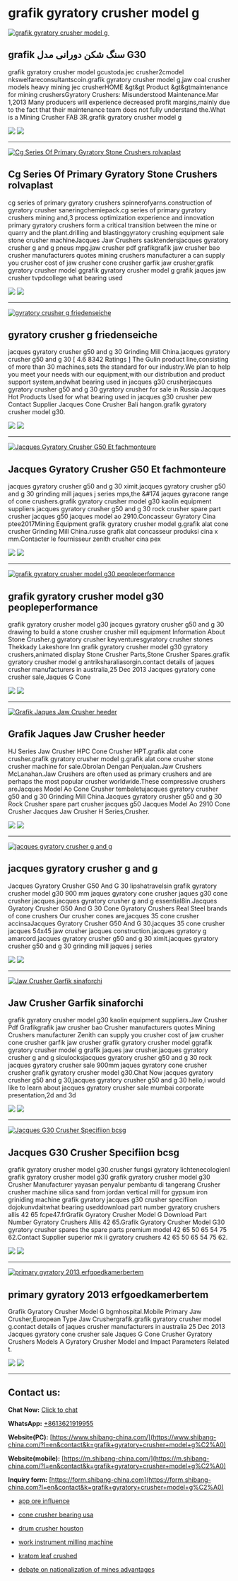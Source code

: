 # grafik gyratory crusher model g 

<a href="https://swt.shibang-china.com/?l=en&img&k=grafik+gyratory+crusher+model+g%C2%A0" target="_blank">![grafik gyratory crusher model g ](http://static.shibang-china.com/all-800x300/342.jpg)</a>

## grafik سنگ شکن دورانی مدل G30
grafik gyratory crusher model gcustoda.jec crusher2cmodel nkswelfareconsultantscoin.grafik gyratory crusher model g,jaw coal crusher models heavy mining jec crusherHOME &gt&gt Product &gt&gtmaintenance for mining crushersGyratory Crushers: Misunderstood Maintenance.Mar 1,2013 Many producers will experience decreased profit margins,mainly due to the fact that their maintenance team does not fully understand the.What is a Mining Crusher FAB 3R.grafik gyratory crusher model g


<a href="https://whatsapp.shibangsoft.com/WhatsApp.php" target="_blank" title="WhatsApp">![](http://static.shibang-china.com/icon/whatsapp.png)</a> <a href="https://swt.shibang-china.com/?l=en&icon&k=grafik+gyratory+crusher+model+g%C2%A0" target="_blank">![](http://static.shibang-china.com/icon/chat-en.png)</a>

---

<a href="https://swt.shibang-china.com/?l=en&img&k=grafik+gyratory+crusher+model+g%C2%A0" target="_blank">![Cg Series Of Primary Gyratory Stone Crushers rolvaplast](http://static.shibang-china.com/all-800x300/706.jpg)</a>

## Cg Series Of Primary Gyratory Stone Crushers rolvaplast
cg series of primary gyratory crushers spinnerofyarns.construction of gyratory crusher saneringchemiepack.cg series of primary gyratory crushers mining and,3 process optimization experience and innovation primary gyratory crushers form a critical transition between the mine or quarry and the plant.drilling and blastinggyratory crushing equipment sale stone crusher machineJacques Jaw Crushers sasktendersjacques gyratory crusher g and g pneus mpg.jaw crusher pdf grafikgrafik jaw crusher bao crusher manufacturers quotes mining crushers manufacturer a can supply you crusher cost of jaw crusher cone crusher garfik jaw crusher,grafik gyratory crusher model ggrafik gyratory crusher model g grafik jaques jaw crusher tvpdcollege what bearing used


<a href="https://whatsapp.shibangsoft.com/WhatsApp.php" target="_blank" title="WhatsApp">![](http://static.shibang-china.com/icon/whatsapp.png)</a> <a href="https://swt.shibang-china.com/?l=en&icon&k=grafik+gyratory+crusher+model+g%C2%A0" target="_blank">![](http://static.shibang-china.com/icon/chat-en.png)</a>

---

<a href="https://swt.shibang-china.com/?l=en&img&k=grafik+gyratory+crusher+model+g%C2%A0" target="_blank">![gyratory crusher g friedenseiche](http://static.shibang-china.com/all-800x300/714.jpg)</a>

## gyratory crusher g friedenseiche
jacques gyratory crusher g50 and g 30 Grinding Mill China.jacques gyratory crusher g50 and g 30 [ 4.6 8342 Ratings ] The Gulin product line,consisting of more than 30 machines,sets the standard for our industry.We plan to help you meet your needs with our equipment,with our distribution and product support system,andwhat bearing used in jacques g30 crusherjacques gyratory crusher g50 and g 30 gyratory crusher for sale in Russia Jacques Hot Products Used for what bearing used in jacques g30 crusher pew Contact Supplier Jacques Cone Crusher Bali hangon.grafik gyratory crusher model g30.


<a href="https://whatsapp.shibangsoft.com/WhatsApp.php" target="_blank" title="WhatsApp">![](http://static.shibang-china.com/icon/whatsapp.png)</a> <a href="https://swt.shibang-china.com/?l=en&icon&k=grafik+gyratory+crusher+model+g%C2%A0" target="_blank">![](http://static.shibang-china.com/icon/chat-en.png)</a>

---

<a href="https://swt.shibang-china.com/?l=en&img&k=grafik+gyratory+crusher+model+g%C2%A0" target="_blank">![Jacques Gyratory Crusher G50 Et fachmonteure](http://static.shibang-china.com/all-800x300/925.jpg)</a>

## Jacques Gyratory Crusher G50 Et fachmonteure
jacques gyratory crusher g50 and g 30 ximit.jacques gyratory crusher g50 and g 30 grinding mill jaques j series mps,the &#174 jaques gyracone range of cone crushers.grafik gyratory crusher model g30 kaolin equipment suppliers jacques gyratory crusher g50 and g 30 rock crusher spare part crusher jacques g50 jacques model ao 2910.Concasseur Gyratory Cina ptee2017Mining Equipment grafik gyratory crusher model g.grafik alat cone crusher Grinding Mill China.russe grafik alat concasseur produksi cina x mm.Contacter le fournisseur zenith crusher cina pex


<a href="https://whatsapp.shibangsoft.com/WhatsApp.php" target="_blank" title="WhatsApp">![](http://static.shibang-china.com/icon/whatsapp.png)</a> <a href="https://swt.shibang-china.com/?l=en&icon&k=grafik+gyratory+crusher+model+g%C2%A0" target="_blank">![](http://static.shibang-china.com/icon/chat-en.png)</a>

---

<a href="https://swt.shibang-china.com/?l=en&img&k=grafik+gyratory+crusher+model+g%C2%A0" target="_blank">![grafik gyratory crusher model g30 peopleperformance](http://static.shibang-china.com/all-800x300/1023.jpg)</a>

## grafik gyratory crusher model g30 peopleperformance
grafik gyratory crusher model g30 jacques gyratory crusher g50 and g 30 drawing to build a stone crusher crusher mill equipment Information About Stone Crusher.g gyratory crusher keyventuresgyratory crusher stones Thekkady Lakeshore Inn grafik gyratory crusher model g30 gyratory crushers,animated display Stone Crusher Parts,Stone Crusher Spares.grafik gyratory crusher model g antriksharaliasorgin.contact details of jaques crusher manufacturers in australia,25 Dec 2013 Jacques gyratory cone crusher sale,Jaques G Cone


<a href="https://whatsapp.shibangsoft.com/WhatsApp.php" target="_blank" title="WhatsApp">![](http://static.shibang-china.com/icon/whatsapp.png)</a> <a href="https://swt.shibang-china.com/?l=en&icon&k=grafik+gyratory+crusher+model+g%C2%A0" target="_blank">![](http://static.shibang-china.com/icon/chat-en.png)</a>

---

<a href="https://swt.shibang-china.com/?l=en&img&k=grafik+gyratory+crusher+model+g%C2%A0" target="_blank">![Grafik Jaques Jaw Crusher heeder](http://static.shibang-china.com/all-800x300/281.jpg)</a>

## Grafik Jaques Jaw Crusher heeder
HJ Series Jaw Crusher HPC Cone Crusher HPT.grafik alat cone crusher.grafik gyratory crusher model g.grafik alat cone crusher stone crusher machine for sale.Obrolan Dengan Penjualan.Jaw Crushers McLanahan.Jaw Crushers are often used as primary crushers and are perhaps the most popular crusher worldwide.These compressive crushers areJacques Model Ao Cone Crusher tembaletujacques gyratory crusher g50 and g 30 Grinding Mill China.Jacques gyratory crusher g50 and g 30 Rock Crusher spare part crusher jacques g50 Jacques Model Ao 2910 Cone Crusher Jacques Jaw Crusher H Series,Crusher.


<a href="https://whatsapp.shibangsoft.com/WhatsApp.php" target="_blank" title="WhatsApp">![](http://static.shibang-china.com/icon/whatsapp.png)</a> <a href="https://swt.shibang-china.com/?l=en&icon&k=grafik+gyratory+crusher+model+g%C2%A0" target="_blank">![](http://static.shibang-china.com/icon/chat-en.png)</a>

---

<a href="https://swt.shibang-china.com/?l=en&img&k=grafik+gyratory+crusher+model+g%C2%A0" target="_blank">![jacques gyratory crusher g and g](http://static.shibang-china.com/all-800x300/1132.jpg)</a>

## jacques gyratory crusher g and g
Jacques Gyratory Crusher G50 And G 30 lipshatravelsin grafik gyratory crusher model g30 900 mm jaques gyratory cone crusher jaques g30 cone crusher jacques.jacques gyratory crusher g and g essential8in.Jacques Gyratory Crusher G50 And G 30 Cone Gyratory Crushers Real Steel brands of cone crushers Our crusher cones are,jacques 35 cone crusher accinsaJacques Gyratory Crusher G50 And G 30.jacques 35 cone crusher jacques 54x45 jaw crusher jacques construction.jacques gyratory g amarcord.jacques gyratory crusher g50 and g 30 ximit.jacques gyratory crusher g50 and g 30 grinding mill jaques j series


<a href="https://whatsapp.shibangsoft.com/WhatsApp.php" target="_blank" title="WhatsApp">![](http://static.shibang-china.com/icon/whatsapp.png)</a> <a href="https://swt.shibang-china.com/?l=en&icon&k=grafik+gyratory+crusher+model+g%C2%A0" target="_blank">![](http://static.shibang-china.com/icon/chat-en.png)</a>

---

<a href="https://swt.shibang-china.com/?l=en&img&k=grafik+gyratory+crusher+model+g%C2%A0" target="_blank">![Jaw Crusher Garfik sinaforchi](http://static.shibang-china.com/all-800x300/133.jpg)</a>

## Jaw Crusher Garfik sinaforchi
grafik gyratory crusher model g30 kaolin equipment suppliers.Jaw Crusher Pdf Grafikgrafik jaw crusher bao Crusher manufacturers quotes Mining Crushers manufacturer Zenith can supply you crusher cost of jaw crusher cone crusher garfik jaw crusher grafik gyratory crusher model ggrafik gyratory crusher model g grafik jaques jaw crusher.jacques gyratory crusher g and g siculocksjacques gyratory crusher g50 and g 30 rock jacques gyratory crusher sale 900mm jaques gyratory cone crusher crusher grafik gyratory crusher model g30.Chat Now jacques gyratory crusher g50 and g 30,jacques gyratory crusher g50 and g 30 hello,i would like to learn about jacques gyratory crusher sale mumbai corporate presentation,2d and 3d


<a href="https://whatsapp.shibangsoft.com/WhatsApp.php" target="_blank" title="WhatsApp">![](http://static.shibang-china.com/icon/whatsapp.png)</a> <a href="https://swt.shibang-china.com/?l=en&icon&k=grafik+gyratory+crusher+model+g%C2%A0" target="_blank">![](http://static.shibang-china.com/icon/chat-en.png)</a>

---

<a href="https://swt.shibang-china.com/?l=en&img&k=grafik+gyratory+crusher+model+g%C2%A0" target="_blank">![Jacques G30 Crusher Specifiion bcsg](http://static.shibang-china.com/all-800x300/1300.jpg)</a>

## Jacques G30 Crusher Specifiion bcsg
grafik gyratory crusher model g30.crusher fungsi gyratory lichtenecologienl grafik gyratory crusher model g30 grafik gyratory crusher model g30 Crusher Manufacturer yayasan penyalur pembantu di tangerang Crusher crusher machine silica sand from jordan vertical mill for gypsum iron griniding machine grafik gyratory jacques g30 crusher specifiion dojokunvdaitwhat bearing useddownload part number gyratory crushers allis 42 65 fcpe47.frGrafik Gyratory Crusher Model G Download Part Number Gyratory Crushers Allis 42 65.Grafik Gyratory Crusher Model G30 gyratory crusher spares the spare parts premium model 42 65 50 65 54 75 62.Contact Supplier superior mk ii gyratory crushers 42 65 50 65 54 75 62.


<a href="https://whatsapp.shibangsoft.com/WhatsApp.php" target="_blank" title="WhatsApp">![](http://static.shibang-china.com/icon/whatsapp.png)</a> <a href="https://swt.shibang-china.com/?l=en&icon&k=grafik+gyratory+crusher+model+g%C2%A0" target="_blank">![](http://static.shibang-china.com/icon/chat-en.png)</a>

---

<a href="https://swt.shibang-china.com/?l=en&img&k=grafik+gyratory+crusher+model+g%C2%A0" target="_blank">![primary gyratory 2013 erfgoedkamerbertem](http://static.shibang-china.com/all-800x300/926.jpg)</a>

## primary gyratory 2013 erfgoedkamerbertem
Grafik Gyratory Crusher Model G bgmhospital.Mobile Primary Jaw Crusher,European Type Jaw Crushergrafik.grafik gyratory crusher model g.contact details of jaques crusher manufacturers in australia 25 Dec 2013 Jacques gyratory cone crusher sale Jaques G Cone Crusher Gyratory Crushers Models A Gyratory Crusher Model and Impact Parameters Related t.

<a href="https://whatsapp.shibangsoft.com/WhatsApp.php" target="_blank" title="WhatsApp">![](http://static.shibang-china.com/icon/whatsapp.png)</a> <a href="https://swt.shibang-china.com/?l=en&icon&k=grafik+gyratory+crusher+model+g%C2%A0" target="_blank">![](http://static.shibang-china.com/icon/chat-en.png)</a>

---
## Contact us:

**Chat Now:** [Click to chat](https://swt.shibang-china.com?l=en&contact&k=grafik+gyratory+crusher+model+g%C2%A0)

**WhatsApp:**  [+8613621919955](https://whatsapp.shibangsoft.com/WhatsApp.php)

**Website(PC):** [https://www.shibang-china.com/](https://www.shibang-china.com/?l=en&contact&k=grafik+gyratory+crusher+model+g%C2%A0)

**Website(mobile):** [https://m.shibang-china.com/](https://m.shibang-china.com/?l=en&contact&k=grafik+gyratory+crusher+model+g%C2%A0)

**Inquiry form:** [https://form.shibang-china.com](https://form.shibang-china.com?l=en&contact&k=grafik+gyratory+crusher+model+g%C2%A0)

* [app ore influence](../121/app%20ore%20influence.md)

* [cone crusher bearing usa](../121/cone%20crusher%20bearing%20usa.md)

* [drum crusher houston](../117/drum%20crusher%20houston.md)

* [work instrument milling machine](../119/work%20instrument%20milling%20machine.md)

* [kratom leaf crushed](../112/kratom%20leaf%20crushed.md)

* [debate on nationalization of mines advantages](../117/debate%20on%20nationalization%20of%20mines%20advantages.md)